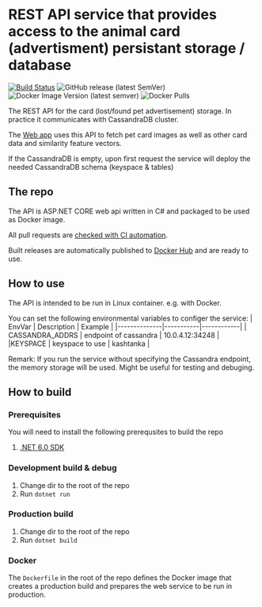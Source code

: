 # REST API service that provides access to the animal card (advertisment) persistant storage / database

[![Build Status](https://drone.k8s.grechka.family/api/badges/LostPetInitiative/CardStorageRestAPI/status.svg)](https://drone.k8s.grechka.family/LostPetInitiative/CardStorageRestAPI)
![GitHub release (latest SemVer)](https://img.shields.io/github/v/release/LostPetInitiative/CardStorageRestAPI?sort=semver)
![Docker Image Version (latest semver)](https://img.shields.io/docker/v/lostpetinitiative/cassandra-rest-api?label=docker%20image&sort=semver)
![Docker Pulls](https://img.shields.io/docker/pulls/lostpetinitiative/cassandra-rest-api)

The REST API for the card (lost/found pet advertisement) storage. In practice it communicates with CassandraDB cluster.

The [Web app](https://github.com/LostPetInitiative/WebApp) uses this API to fetch pet card images as well as other card data and similarity feature vectors.

If the CassandraDB is empty, upon first request the service will deploy the needed CassandraDB schema (keyspace & tables)

## The repo

The API is ASP.NET CORE web api written in C# and packaged to be used as Docker image.

All pull requests are [checked with CI automation](https://drone.k8s.grechka.family/LostPetInitiative/CardStorageRestAPI).

Built releases are automatically published to [Docker Hub](https://hub.docker.com/repository/docker/lostpetinitiative/cassandra-rest-api) and are ready to use.

## How to use

The API is intended to be run in Linux container. e.g. with Docker.

You can set the following environmental variables to configer the service:
| EnvVar         | Description     | Example |
|--------------|-----------|------------|
| CASSANDRA_ADDRS | endpoint of cassandra      | 10.0.4.12:34248     |
|KEYSPACE  | keyspace to use  |  kashtanka |

Remark: If you run the service without specifying the Cassandra endpoint, the memory storage will be used. Might be useful for testing and debuging.


## How to build

### Prerequisites
You will need to install the following prerequsites to build the repo
1. [.NET 6.0 SDK](https://dotnet.microsoft.com/en-us/download/visual-studio-sdks)

### Development build & debug
1. Change dir to the root of the repo
2. Run `dotnet run`

### Production build
1. Change dir to the root of the repo
2. Run `dotnet build`

### Docker
The `Dockerfile` in the root of the repo defines the Docker image that creates a production build and prepares the web service to be run in production.
